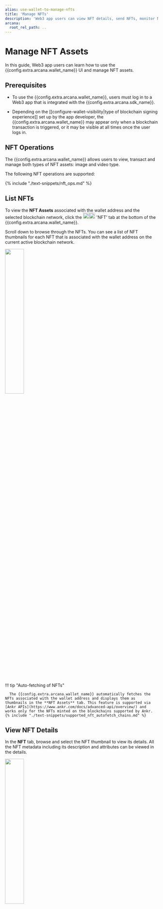 ```yaml
---
alias: use-wallet-to-manage-nfts
title: 'Manage NFTs'
description: 'Web3 app users can view NFT details, send NFTs, monitor NFT transaction activity done via the Arcana wallet and manually add NFTs for chains that are not supported via Ankr.'
arcana:
  root_rel_path: ..
---
```


# Manage NFT Assets

In this guide, Web3 app users can learn how to use the {{config.extra.arcana.wallet_name}} UI and manage NFT assets.

## Prerequisites

* To use the {{config.extra.arcana.wallet_name}}, users must log in to a Web3 app that is integrated with the {{config.extra.arcana.sdk_name}}. 

* Depending on the [[configure-wallet-visibility|type of blockchain signing experience]] set up by the app developer, the {{config.extra.arcana.wallet_name}} may appear only when a blockchain transaction is triggered, or it may be visible at all times once the user logs in.

## NFT Operations

The {{config.extra.arcana.wallet_name}} allows users to view, transact and manage both types of NFT assets: image and video type.

The following NFT operations are supported:

{% include "./text-snippets/nft_ops.md" %}

## List NFTs

To view the **NFT Assets** associated with the wallet address and the selected blockchain network, click the <img src="/img/icons/an_wallet_nft_icon_light.png#only-light" width="20"/><img src="/img/icons/an_wallet_nft_icon_dark.png#only-dark" width="20"/> 'NFT' tab at the bottom of the {{config.extra.arcana.wallet_name}}.

Scroll down to browse through the NFTs. You can see a list of NFT thumbnails for each NFT that is associated with the wallet address on the current active blockchain network.
      
<img class="an-screenshots-noeffects" src="/img/an_wallet_nft_asset_thumbnail.gif" width="35%"/><br></br><br></br>

!!! tip "Auto-fetching of NFTs"

      The {{config.extra.arcana.wallet_name}} automatically fetches the NFTs associated with the wallet address and displays them as thumbnails in the **NFT Assets** tab. This feature is supported via [Ankr APIs](https://www.ankr.com/docs/advanced-api/overview/) and works only for the NFTs minted on the blockchains supported by Ankr. {% include "./text-snippets/supported_nft_autofetch_chains.md" %}

## View NFT Details

In the **NFT** tab, browse and select the NFT thumbnail to view its details. All the NFT metadata including its description and attributes can be viewed in the details.

<img class="an-screenshots-noeffects" src="/img/an_wallet_nft_details.gif" width="35%"/><br></br><br></br>

## Send NFTs

You can transfer NFTs to a different wallet address. Browse and click the NFT thumbnail. IN the NFT details section, click the :fontawesome-solid-paper-plane: icon and initiate the 'Send NFT' workflow. Specify the receiver's address, and the gas fee details before clicking **Preview**.

<img class="an-screenshots-noeffects" src="/img/an_wallet_nft_send.gif" width="35%"/><br></br><br></br>

After clicking **Preview**, the user can view the NFT send request transaction details, use the back button to edit the gas or the other details and finally either reject or confirm the send transaction.

## Search NFT

If you don't see the NFT you wish to view or transfer in the <img src="/img/icons/an_wallet_nft_icon_light.png#only-light" width="20"/><img src="/img/icons/an_wallet_nft_icon_dark.png#only-dark" width="20"/> NFT Assets tab of the wallet, you can either scroll down or search for it using the search bar.

<img class="an-screenshots-noeffects" src="/img/an_wallet_nft_search.png" width="35%"/><br></br><br></br>

## Receive NFTs

In the **Token Assets** tab click the QR code icon <img src="/img/icons/an_wallet_qr_light.png#only-light" width="20"/><img src="/img/icons/an_wallet_qr_dark.png#only-dark" width="20"/>on the top right to display the wallet address and the QR code. Copy the wallet account address or the QR code and share it with the NFT sender for receiving an NFT.

<img class="an-screenshots-noeffects" src="/img/an_wallet_receive.gif" width="35%"/><br></br><br></br>

## Manage NFTs

The {{config.extra.arcana.wallet_name}} automatically fetches the NFTs associated with the wallet address for the chains that are supported by Ankr.  For non-supported chains, users can manually add the NFTs to the wallet through the **Manage NFT** feature.

To manually add the NFT, use the 'NFT' tab in the wallet and click **Manage**.

<img class="an-screenshots-noeffects" src="/img/an_wallet_nft_manage_nav.gif" width="35%"/><br></br><br></br>

The **Manage NFT** wallet UI is displayed.

<img class="an-screenshots-noeffects" src="/img/an_wallet_nft_manage.png" width="35%"/><br></br><br></br>

You can add, edit and update the NFT details. Note that the NFT collection name is automatically fetched and displayed once the correct collection contract address is entered. The NFT owner should have the same wallet address otherwise it cannot be manually added to the {{config.extra.arcana.wallet_name}}.

The NFT owner can delete an NFT. Only the manually added NFTs can be deleted from the wallet UI. Deleting the NFT simply removes it from the wallet, it does not destroy it. A user can always add it back as long as the ownership resides with the user.

### Add NFT Entry

Click **New** in the **Manage NFTs** wallet UI view to add an NFT. Provide requisite inputs and click **Save**.

<img class="an-screenshots-noeffects" src="/img/an_wallet_nft_add_nft.gif" width="35%"/><br></br><br></br>

The newly added NFT in displayed in the **Manage NFTs** screen.

### Modify NFT Entry

To edit or delete a manually added NFT, use the **Manage NFTs** wallet UI, and click the NFT to see a pen icon next to the selected entry.

<img class="an-screenshots-noeffects" src="/img/an_wallet_nft_entry.png" width="35%"/><br></br><br></br>

Click the pen to edit the NFT details. You can also delete the NFT and click **Save**.

<img class="an-screenshots-noeffects" src="/img/an_wallet_nft_entry_modify.png" width="35%"/><br></br><br></br>

## Monitor NFT Send Transaction

Click the <img src="/img/icons/an_wallet_notification_icon_light.png#only-light" width="20"/><img src="/img/icons/an_wallet_notification_icon_dark.png#only-dark" width="20"/> tab on the bottom right of the {{config.extra.arcana.wallet_name}} to see wallet transaction activity and notifications.

The wallet notification screen displays a list of different blockchain transaction activities that were initiated by the app or the user. You can see the NFT 'Send' transactions carried out by the wallet address. Only the activity for the current user login session is displayed.

<img class="an-screenshots-noeffects" src="/img/an_wallet_nft_send_activity.png" width="35%"/><br></br><br></br>

Once the send NFT transaction is confirmed, it is processed. Select the NFT send transaction and click the downward arrow :fontawesome-solid-caret-down: to view its details.

<img class="an-screenshots-noeffects" src="/img/an_wallet_combined_notification_details_send_nft.png" width="35%"/><br></br><br></br>

**That is all!**  :material-party-popper:

*You are all set to manage your NFTs using the {{config.extra.arcana.wallet_name}}.*

## What's Next?

You can use {{config.extra.arcana.wallet_name}} UI to sign blockchain transactions, send and receive native, ERC20, or custom tokens, and [[index-wallet-user-guide| more]].

## See also

* [{{config.extra.arcana.wallet_name}} capabilities]({{page.meta.arcana.root_rel_path}}/concepts/anwallet/index.md)
* [[index-wallet-user-guide|Using Web3 wallet operations]]
* [[use-wallet-ui-to-manage-tokens|Managing tokens with Arcana wallet]]
